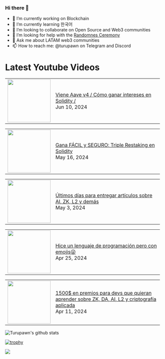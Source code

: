 ### Hi there 👋

- 🔭 I’m currently working on Blockchain
- 🌱 I’m currently learning 한국어
- 👯 I’m looking to collaborate on Open Source and Web3 communities
- 🤔 I’m looking for help with the [Randomnes Ceremony](https://github.com/Turupawn/RandomnessCeremony)
- 💬 Ask me about LATAM web3 communities
- 📫 How to reach me: @turupawn on Telegram and Discord

# Latest Youtube Videos

<!-- BLOG-POST-LIST:START --><table><tr><td><a href="https://www.youtube.com/watch?v=sbOYmW3XFYA"><img width="140px" src="https://i.ytimg.com/vi/sbOYmW3XFYA/mqdefault.jpg"></a></td>
<td><a href="https://www.youtube.com/watch?v=sbOYmW3XFYA">Viene Aave v4 / Cómo ganar intereses en Solidity /</a><br/>Jun 10, 2024</td></tr></table>
<table><tr><td><a href="https://www.youtube.com/watch?v=nwQotBSZilw"><img width="140px" src="https://i.ytimg.com/vi/nwQotBSZilw/mqdefault.jpg"></a></td>
<td><a href="https://www.youtube.com/watch?v=nwQotBSZilw">Gana FÁCIL y SEGURO: Triple Restaking en Solidity</a><br/>May 16, 2024</td></tr></table>
<table><tr><td><a href="https://www.youtube.com/watch?v=GMXAS1Rck-8"><img width="140px" src="https://i.ytimg.com/vi/GMXAS1Rck-8/mqdefault.jpg"></a></td>
<td><a href="https://www.youtube.com/watch?v=GMXAS1Rck-8">Últimos días para entregar artículos sobre AI, ZK, L2 y demás</a><br/>May 3, 2024</td></tr></table>
<table><tr><td><a href="https://www.youtube.com/watch?v=dz92xaLzixc"><img width="140px" src="https://i.ytimg.com/vi/dz92xaLzixc/mqdefault.jpg"></a></td>
<td><a href="https://www.youtube.com/watch?v=dz92xaLzixc">Hice un lenguaje de programación pero con emojis😜</a><br/>Apr 25, 2024</td></tr></table>
<table><tr><td><a href="https://www.youtube.com/watch?v=tRUyr6hil2Q"><img width="140px" src="https://i.ytimg.com/vi/tRUyr6hil2Q/mqdefault.jpg"></a></td>
<td><a href="https://www.youtube.com/watch?v=tRUyr6hil2Q">1500$ en premios para devs que quieran aprender sobre ZK, DA, AI, L2 y criptografía aplicada</a><br/>Apr 11, 2024</td></tr></table>
<!-- BLOG-POST-LIST:END -->

<!-- YOUTUBE:START -->
<!-- YOUTUBE:END -->

![Turupawn's github stats](https://github-readme-stats.vercel.app/api?username=turupawn&show_icons=true)

[![trophy](https://github-profile-trophy.vercel.app/?username=Turupawn&theme=onedark)](https://github.com/ryo-ma/github-profile-trophy)

<a href="https://github.com/anuraghazra/github-readme-stats">
  <!-- Change the `github-readme-stats.anuraghazra1.vercel.app` to `github-readme-stats.vercel.app`  -->
  <img align="center" src="https://github-readme-stats.anuraghazra1.vercel.app/api/top-langs/?username=Turupawn&layout=compact&theme=radical" />
</a>

<!--
**Turupawn/Turupawn** is a ✨ _special_ ✨ repository because its `README.md` (this file) appears on your GitHub profile.

Here are some ideas to get you started:

- 🔭 I’m currently working on ...
- 🌱 I’m currently learning ...
- 👯 I’m looking to collaborate on ...
- 🤔 I’m looking for help with ...
- 💬 Ask me about ...
- 📫 How to reach me: ...
- 😄 Pronouns: ...
- ⚡ Fun fact: ...
-->
